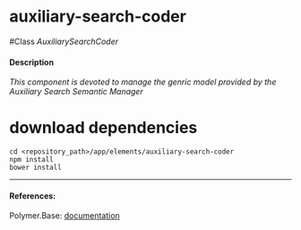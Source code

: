 auxiliary-search-coder
=========


#Class
*AuxiliarySearchCoder*

#### Description
*This component is devoted to manage the genric model provided by the Auxiliary Search Semantic Manager*

# download dependencies
```
cd <repository_path>/app/elements/auxiliary-search-coder
npm install
bower install
```

____________
#### References:
Polymer.Base: [documentation](http://polymer.github.io/polymer/)



